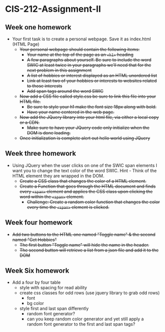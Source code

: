 # CIS-212-Assignment-II

## Week one homework

- Your first task is to create a personal webpage. Save it as index.html (HTML Page)
  - ~~Your personal webpage should contain the following items:~~
    - ~~Your name at the top of the page as an `<h1>` heading~~
    - ~~A few paragraphs about yourself. Be sure to include the word SWIC at least twice in your paragraphs we’ll need that for the next problem in this assignment~~
    - ~~A list of hobbies or interest displayed as an HTML unordered list~~
    - ~~Link at least two of your hobbies or interests to websites related to those interests~~
    - ~~Add span tags around the word SWIC~~
  - ~~Now add a CSS file called style.css be sure to link this file into your HTML file.~~
    - ~~Be sure to style your h1 make the font size 18px along with bold.~~
    - ~~Have your name centered in the web page.~~
  - ~~Now add the JQuery library into your html file, via either a local copy or a CDN.~~
    - ~~Make sure to have your JQuery code only initialize when the DOM is done loading.~~
  - ~~Once initialization is complete alert out hello world using JQuery~~

## Week three homework

- Using JQuery when the user clicks on one of the SWIC span elements I want you to change the text color of the word SWIC. Hint - Think of the HTML element they are wrapped in the DOM.
  - ~~Create a CSS class that changes the color of a HTML element.~~
  - ~~Create a Function that goes through the HTML document and finds every `<span>` element and applies the CSS class upon clicking the word within the `<span>` element.~~
    - ~~Challenge: Create a random color function that changes the color every time the `<span>` element is clicked.~~

## Week four homework

- ~~Add two buttons to the HTML one named "Toggle name" & the second named "Get Hobbies"~~
  - ~~The first button "Toggle name" will hide the name in the header.~~
  - ~~The second button will retrieve a list from a json file and add it to the DOM~~

## Week Six homework

- Add a four by four table
  - style with spacing for read ability
  - create css classes for odd rows (use jquery library to grab odd rows)
    - font
    - bg color
  - style first and last span differently
    - random font generator?
    - can you keep random color generator and yet still apply a random font generator to the first and last span tags?

